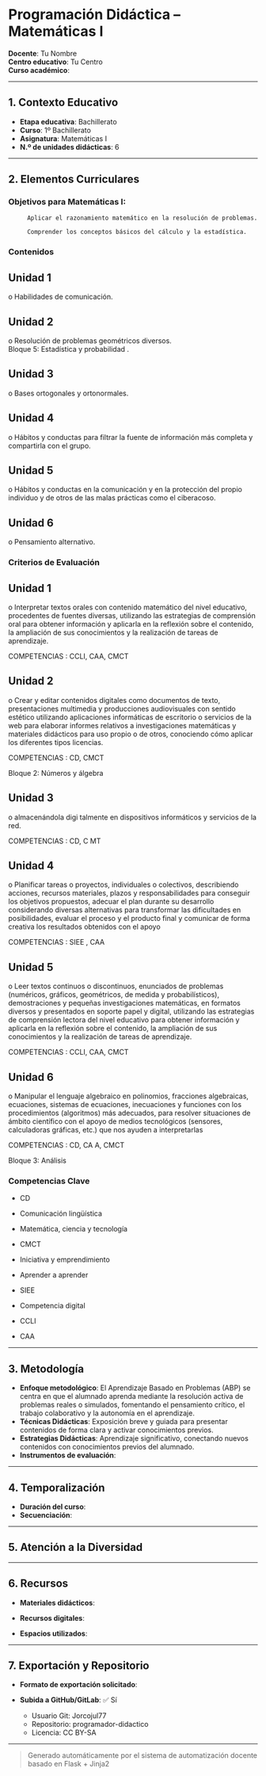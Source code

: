 # Programación Didáctica – Matemáticas I

**Docente**: Tu Nombre  
**Centro educativo**: Tu Centro  
**Curso académico**:   

---

## 1. Contexto Educativo

- **Etapa educativa**: Bachillerato
- **Curso**: 1º Bachillerato
- **Asignatura**: Matemáticas I
- **N.º de unidades didácticas**: 6

---
## 2. Elementos Curriculares

<h3>Objetivos para Matemáticas I:</h3>


  <ul>
    
      Aplicar el razonamiento matemático en la resolución de problemas.
    
      Comprender los conceptos básicos del cálculo y la estadística.
    
  </ul>


### Contenidos

## Unidad 1
o Habilidades de comunicación.

## Unidad 2
o Resolución de problemas geométricos diversos.  
Bloque 5: Estadística y  probabilidad .

## Unidad 3
o Bases ortogonales y ortonormales.

## Unidad 4
o Hábitos y conductas  para filtrar la fuente de información más completa y 
compartirla con el grupo.

## Unidad 5
o Hábitos y conductas en la comunicación y en la protección del propio individuo y 
de otros de las malas prácticas como el ciberacoso.

## Unidad 6
o Pensamiento alternativo.


### Criterios de Evaluación

## Unidad 1
o Interpretar textos orales con contenido matemático del nivel educativo, 
procedentes de fuentes diversas, utilizando las estrategias de comprensión oral 
para obtener información y aplicarla en la reflexión sobre el contenido, la 
ampliación de sus conocimientos y la realización de tareas de aprendizaje.  
 
COMPETENCIAS : CCLI, CAA, CMCT

## Unidad 2
o Crear y editar contenidos digitales como documentos de texto, presentaciones 
multimedia y producciones audiovisuales con sentido estético utilizando 
aplicaciones informáticas de escritorio o servicios de la web para elaborar 
informes relativos a investigaciones matemáticas y materiales didácticos para 
uso propio o de otros, conociendo cómo aplicar los diferentes tipos licencias.  
 
COMPETENCIAS : CD, CMCT  
 
Bloque 2: Números y álgebra

## Unidad 3
o almacenándola digi talmente en dispositivos informáticos y servicios de la red.  
 
COMPETENCIAS : CD, C MT

## Unidad 4
o Planificar tareas o proyectos, individuales o colectivos, describiendo acciones, 
recursos materiales, plazos y responsabilidades para conseguir los objetivos 
propuestos, adecuar el plan durante su desarrollo considerando diversas 
alternativas para transformar las dificultades en posibilidades, evaluar el proceso 
y el producto final y comunicar de forma creativa los resultados obtenidos con el 
apoyo  
 
COMPETENCIAS : SIEE , CAA

## Unidad 5
o Leer textos continuos o discontinuos, enunciados de problemas (numéricos, 
gráficos, geométricos, de medida y probabilísticos), demostraciones y pequeñas 
investigaciones matemáticas, en formatos diversos y presentados en soporte 
papel y digital, utilizando las estrategias de comprensión lectora del nivel 
educativo para obtener información y aplicarla en la reflexión sobre el contenido, 
la ampliación de sus conocimientos y la realización de tareas de aprendizaje.  
 
COMPETENCIAS : CCLI, CAA, CMCT

## Unidad 6
o Manipular el lenguaje algebraico en polinomios, fracciones algebraicas, 
ecuaciones, sistemas de ecuaciones, inecuaciones y funciones con los 
procedimientos (algoritmos) más adecuados, para resolver situaciones de 
ámbito científico con el apoyo de medios tecnológicos (sensores, calculadoras 
gráficas, etc.) que nos ayuden a interpretarlas  
 
COMPETENCIAS : CD, CA A, CMCT  
 
 
Bloque 3: Análisis


### Competencias Clave


- CD

- Comunicación lingüística

- Matemática, ciencia y tecnología

- CMCT

- Iniciativa y emprendimiento

- Aprender a aprender

- SIEE

- Competencia digital

- CCLI

- CAA



---

## 3. Metodología

- **Enfoque metodológico**: El Aprendizaje Basado en Problemas (ABP) se centra en que el alumnado aprenda mediante la resolución activa de problemas reales o simulados, fomentando el pensamiento crítico, el trabajo colaborativo y la autonomía en el aprendizaje.
- **Técnicas Didácticas**: Exposición breve y guiada para presentar contenidos de forma clara y activar conocimientos previos.
- **Estrategias Didácticas**: Aprendizaje significativo, conectando nuevos contenidos con conocimientos previos del alumnado.
- **Instrumentos de evaluación**: 

---

## 4. Temporalización

- **Duración del curso**: 
- **Secuenciación**:  
  

---

## 5. Atención a la Diversidad



---

## 6. Recursos

- **Materiales didácticos**:  
  
- **Recursos digitales**:  
  
- **Espacios utilizados**: 

---

## 7. Exportación y Repositorio

- **Formato de exportación solicitado**: 
- **Subida a GitHub/GitLab**: ✅ Sí

  - Usuario Git: Jorcojul77
  - Repositorio: programador-didactico
  - Licencia: CC BY-SA


---

> Generado automáticamente por el sistema de automatización docente basado en Flask + Jinja2